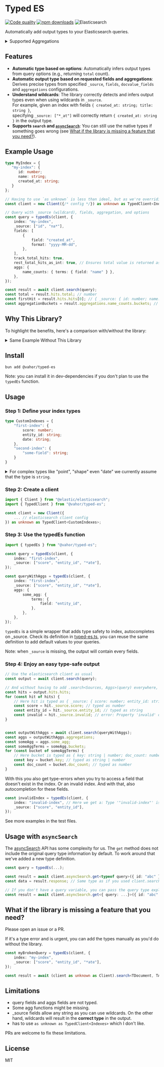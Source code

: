 # Typed ES

[![Code quality](https://github.com/vahor/typed-es/actions/workflows/quality.yml/badge.svg)](https://github.com/vahor/typed-es/actions/workflows/quality.yml)
[![npm downloads](https://img.shields.io/npm/dm/%40vahor%2Ftyped-es)](https://www.npmjs.com/package/@vahor/typed-es)
![Elasticsearch](https://img.shields.io/badge/dynamic/json?url=https%3A%2F%2Fraw.githubusercontent.com%2FVahor%2Ftyped-es%2Frefs%2Fheads%2Fmain%2Fpackage.json&query=%24.devDependencies.%40elastic%2Felasticsearch&logo=elasticsearch&label=Elasticsearch
)


Automatically add output types to your Elasticsearch queries.

<details>
<summary>Supported Aggregations</summary>

### Bucket Aggregations
| Aggregation | Status | Documentation |
|-------------|--------|---------------|
| Adjacency Matrix | ✅ | [docs](https://www.elastic.co/docs/reference/aggregations/search-aggregations-bucket-adjacency-matrix-aggregation) |
| Auto Date Histogram | ✅ | [docs](https://www.elastic.co/docs/reference/aggregations/search-aggregations-bucket-autodatehistogram-aggregation) |
| Categorize Text | ❌ | [docs](https://www.elastic.co/docs/reference/aggregations/search-aggregations-bucket-categorize-text-aggregation) |
| Children | ❌ | [docs](https://www.elastic.co/docs/reference/aggregations/search-aggregations-bucket-children-aggregation) |
| Composite | ✅ | [docs](https://www.elastic.co/docs/reference/aggregations/search-aggregations-bucket-composite-aggregation) |
| Date Histogram | ✅ | [docs](https://www.elastic.co/docs/reference/aggregations/search-aggregations-bucket-datehistogram-aggregation) |
| Date Range | ✅ | [docs](https://www.elastic.co/docs/reference/aggregations/search-aggregations-bucket-daterange-aggregation) |
| Diversified Sampler | ❌ | [docs](https://www.elastic.co/docs/reference/aggregations/search-aggregations-bucket-diversified-sampler-aggregation) |
| Filter | ❌ | [docs](https://www.elastic.co/docs/reference/aggregations/search-aggregations-bucket-filter-aggregation) |
| Filters | ✅ | [docs](https://www.elastic.co/docs/reference/aggregations/search-aggregations-bucket-filters-aggregation) |
| Frequent Item Sets | ❌ | [docs](https://www.elastic.co/docs/reference/aggregations/search-aggregations-bucket-frequent-item-sets-aggregation) |
| Geohash Grid | ❌ | [docs](https://www.elastic.co/docs/reference/aggregations/search-aggregations-bucket-geohashgrid-aggregation) |
| Geohex Grid | ✅ | [docs](https://www.elastic.co/docs/reference/aggregations/search-aggregations-bucket-geohexgrid-aggregation) |
| Geotile Grid | ✅ | [docs](https://www.elastic.co/docs/reference/aggregations/search-aggregations-bucket-geotilegrid-aggregation) |
| Global | ❌ | [docs](https://www.elastic.co/docs/reference/aggregations/search-aggregations-bucket-global-aggregation) |
| Histogram | ✅ | [docs](https://www.elastic.co/docs/reference/aggregations/search-aggregations-bucket-histogram-aggregation) |
| IP Prefix | ✅ | [docs](https://www.elastic.co/docs/reference/aggregations/search-aggregations-bucket-ipprefix-aggregation) |
| IP Range | ✅ | [docs](https://www.elastic.co/docs/reference/aggregations/search-aggregations-bucket-iprange-aggregation) |
| Missing | ❌ | [docs](https://www.elastic.co/docs/reference/aggregations/search-aggregations-bucket-missing-aggregation) |
| Multi Terms | ❌ | [docs](https://www.elastic.co/docs/reference/aggregations/search-aggregations-bucket-multi-terms-aggregation) |
| Nested | ❌ | [docs](https://www.elastic.co/docs/reference/aggregations/search-aggregations-bucket-nested-aggregation) |
| Parent | ❌ | [docs](https://www.elastic.co/docs/reference/aggregations/search-aggregations-bucket-parent-aggregation) |
| Random Sampler | ❌ | [docs](https://www.elastic.co/docs/reference/aggregations/search-aggregations-random-sampler-aggregation) |
| Range | ✅ | [docs](https://www.elastic.co/docs/reference/aggregations/search-aggregations-bucket-range-aggregation) |
| Rare Terms | ❌ | [docs](https://www.elastic.co/docs/reference/aggregations/search-aggregations-bucket-rare-terms-aggregation) |
| Reverse Nested | ❌ | [docs](https://www.elastic.co/docs/reference/aggregations/search-aggregations-bucket-reverse-nested-aggregation) |
| Sampler | ✅ | [docs](https://www.elastic.co/docs/reference/aggregations/search-aggregations-bucket-sampler-aggregation) |
| Significant Terms | ❌ | [docs](https://www.elastic.co/docs/reference/aggregations/search-aggregations-bucket-significantterms-aggregation) |
| Significant Text | ✅ | [docs](https://www.elastic.co/docs/reference/aggregations/search-aggregations-bucket-significanttext-aggregation) |
| Terms | ✅ | [docs](https://www.elastic.co/docs/reference/aggregations/search-aggregations-bucket-terms-aggregation) |
| Time Series | ❌ | [docs](https://www.elastic.co/docs/reference/aggregations/search-aggregations-bucket-time-series-aggregation) |
| Variable Width Histogram | ✅ | [docs](https://www.elastic.co/docs/reference/aggregations/search-aggregations-bucket-variablewidthhistogram-aggregation) |

### Metrics Aggregations
| Aggregation | Status | Documentation |
|-------------|--------|---------------|
| Avg | ✅ | [docs](https://www.elastic.co/docs/reference/aggregations/search-aggregations-metrics-avg-aggregation) |
| Boxplot | ✅ | [docs](https://www.elastic.co/docs/reference/aggregations/search-aggregations-metrics-boxplot-aggregation) |
| Cardinality | ✅ | [docs](https://www.elastic.co/docs/reference/aggregations/search-aggregations-metrics-cardinality-aggregation) |
| Cartesian Bounds | ❌ | [docs](https://www.elastic.co/docs/reference/aggregations/search-aggregations-metrics-cartesian-bounds-aggregation) |
| Cartesian Centroid | ✅ | [docs](https://www.elastic.co/docs/reference/aggregations/search-aggregations-metrics-cartesian-centroid-aggregation) |
| Extended Stats | ✅ | [docs](https://www.elastic.co/docs/reference/aggregations/search-aggregations-metrics-extendedstats-aggregation) |
| Geo Bounds | ✅ | [docs](https://www.elastic.co/docs/reference/aggregations/search-aggregations-metrics-geobounds-aggregation) |
| Geo Centroid | ✅ | [docs](https://www.elastic.co/docs/reference/aggregations/search-aggregations-metrics-geocentroid-aggregation) |
| Geo Line | ✅ | [docs](https://www.elastic.co/docs/reference/aggregations/search-aggregations-metrics-geo-line) |
| Matrix Stats | ✅ | [docs](https://www.elastic.co/docs/reference/aggregations/search-aggregations-matrix-stats-aggregation) |
| Max | ✅ | [docs](https://www.elastic.co/docs/reference/aggregations/search-aggregations-metrics-max-aggregation) |
| Median Absolute Deviation | ✅ | [docs](https://www.elastic.co/docs/reference/aggregations/search-aggregations-metrics-median-absolute-deviation-aggregation) |
| Min | ✅ | [docs](https://www.elastic.co/docs/reference/aggregations/search-aggregations-metrics-min-aggregation) |
| Percentile Ranks | ✅ | [docs](https://www.elastic.co/docs/reference/aggregations/search-aggregations-metrics-percentile-rank-aggregation) |
| Percentiles | ✅ | [docs](https://www.elastic.co/docs/reference/aggregations/search-aggregations-metrics-percentile-aggregation) |
| Rate | ✅ | [docs](https://www.elastic.co/docs/reference/aggregations/search-aggregations-metrics-rate-aggregation) |
| Scripted Metric | ✅ | [docs](https://www.elastic.co/docs/reference/aggregations/search-aggregations-metrics-scripted-metric-aggregation) |
| Stats | ✅ | [docs](https://www.elastic.co/docs/reference/aggregations/search-aggregations-metrics-stats-aggregation) |
| String Stats | ✅ | [docs](https://www.elastic.co/docs/reference/aggregations/search-aggregations-metrics-string-stats-aggregation) |
| Sum | ✅ | [docs](https://www.elastic.co/docs/reference/aggregations/search-aggregations-metrics-sum-aggregation) |
| T-Test | ❌ | [docs](https://www.elastic.co/docs/reference/aggregations/search-aggregations-metrics-ttest-aggregation) |
| Top Hits | ✅ | [docs](https://www.elastic.co/docs/reference/aggregations/search-aggregations-metrics-top-hits-aggregation) |
| Top Metrics | ✅ | [docs](https://www.elastic.co/docs/reference/aggregations/search-aggregations-metrics-top-metrics) |
| Value Count | ✅ | [docs](https://www.elastic.co/docs/reference/aggregations/search-aggregations-metrics-valuecount-aggregation) |
| Weighted Avg | ✅ | [docs](https://www.elastic.co/docs/reference/aggregations/search-aggregations-metrics-weight-avg-aggregation) |

### Pipeline Aggregations
| Aggregation | Status | Documentation |
|-------------|--------|---------------|
| Average Bucket | ❌ | [docs](https://www.elastic.co/docs/reference/aggregations/search-aggregations-pipeline-avg-bucket-aggregation) |
| Bucket Script | ❌ | [docs](https://www.elastic.co/docs/reference/aggregations/search-aggregations-pipeline-bucket-script-aggregation) |
| Bucket Count K-S Test | ❌ | [docs](https://www.elastic.co/docs/reference/aggregations/search-aggregations-bucket-count-ks-test-aggregation) |
| Bucket Correlation | ❌ | [docs](https://www.elastic.co/docs/reference/aggregations/search-aggregations-bucket-correlation-aggregation) |
| Bucket Selector | ❌ | [docs](https://www.elastic.co/docs/reference/aggregations/search-aggregations-pipeline-bucket-selector-aggregation) |
| Bucket Sort | ❌ | [docs](https://www.elastic.co/docs/reference/aggregations/search-aggregations-pipeline-bucket-sort-aggregation) |
| Change Point | ❌ | [docs](https://www.elastic.co/docs/reference/aggregations/search-aggregations-change-point-aggregation) |
| Cumulative Cardinality | ❌ | [docs](https://www.elastic.co/docs/reference/aggregations/search-aggregations-pipeline-cumulative-cardinality-aggregation) |
| Cumulative Sum | ❌ | [docs](https://www.elastic.co/docs/reference/aggregations/search-aggregations-pipeline-cumulative-sum-aggregation) |
| Derivative | ❌ | [docs](https://www.elastic.co/docs/reference/aggregations/search-aggregations-pipeline-derivative-aggregation) |
| Extended Stats Bucket | ❌ | [docs](https://www.elastic.co/docs/reference/aggregations/search-aggregations-pipeline-extended-stats-bucket-aggregation) |
| Inference | ❌ | [docs](https://www.elastic.co/docs/reference/aggregations/search-aggregations-pipeline-inference-bucket-aggregation) |
| Max Bucket | ❌ | [docs](https://www.elastic.co/docs/reference/aggregations/search-aggregations-pipeline-max-bucket-aggregation) |
| Min Bucket | ❌ | [docs](https://www.elastic.co/docs/reference/aggregations/search-aggregations-pipeline-min-bucket-aggregation) |
| Moving Average | ❌ | [docs](https://www.elastic.co/docs/reference/aggregations/search-aggregations-pipeline-movfn-aggregation) |
| Moving Function | ❌ | [docs](https://www.elastic.co/docs/reference/aggregations/search-aggregations-pipeline-movfn-aggregation) |
| Moving Percentiles | ❌ | [docs](https://www.elastic.co/docs/reference/aggregations/search-aggregations-pipeline-moving-percentiles-aggregation) |
| Normalize | ❌ | [docs](https://www.elastic.co/docs/reference/aggregations/search-aggregations-pipeline-normalize-aggregation) |
| Percentiles Bucket | ❌ | [docs](https://www.elastic.co/docs/reference/aggregations/search-aggregations-pipeline-percentiles-bucket-aggregation) |
| Serial Differencing | ❌ | [docs](https://www.elastic.co/docs/reference/aggregations/search-aggregations-pipeline-serialdiff-aggregation) |
| Stats Bucket | ❌ | [docs](https://www.elastic.co/docs/reference/aggregations/search-aggregations-pipeline-stats-bucket-aggregation) |
| Sum Bucket | ❌ | [docs](https://www.elastic.co/docs/reference/aggregations/search-aggregations-pipeline-sum-bucket-aggregation) |

</details>

## Features
- **Automatic type based on options**: Automatically infers output types from query options (e.g., returning `total` count).  
- **Automatic output type based on requested fields and aggregations**: Derives precise types from specified `_source`, `fields`, `docvalue_fields` and `aggregations` configurations.  
- **Understand wildcards**: The library correctly detects and infers output types even when using wildcards in `_source`.  
  For example, given an index with fields `{ created_at: string; title: string }`,  
  specifying `_source: ["*_at"]` will correctly return `{ created_at: string }` in the output type.  
- **Supports `search` and [`asyncSearch`](#usage-with-asyncsearch)**: You can still use the native types if something goes wrong (see [What if the library is missing a feature that you need?](#what-if-the-library-is-missing-a-feature-that-you-need)).

## Example Usage
```ts
type MyIndex = {
   "my-index": {
      id: number;
      name: string;
      created_at: string;
   }
};

// Having to use `as unknown` is less than ideal, but as we're overriding types, typescript isn't very happy
const client = new Client({/* config */}) as unknown as TypedClient<Indexes>;

// Query with _source (wildcard), fields, aggregation, and options
const query = typedEs(client, {
	index: "my-index",
	_source: ["id", "na*"],
	fields: [
		{
			field: "created_at",
			format: "yyyy-MM-dd",
		},
	],
	track_total_hits: true,
	rest_total_hits_as_int: true, // Ensures total value is returned as a number
	aggs: {
		name_counts: { terms: { field: "name" } },
	},
});

const result = await client.search(query);
const total = result.hits.total; // number
const firstHit = result.hits.hits[0]; // { _source: { id: number; name: string}, fields: { created_at: string[] } }
const aggregationBuckets = result.aggregations.name_counts.buckets; // Array<{ key: string | number; doc_count: number; }>
```

## Why This Library?
To highlight the benefits, here's a comparison with/without the library:

<details>
<summary>Same Example Without This Library</summary>

#### Without providing any types

```ts
const result = await client.search(query);
const total = result.hits.total; // number | estypes.SearchTotalHits | undefined
const firstHit = result.hits.hits[0]._source; // unknown
const aggregationBuckets = result.aggregations!.name_counts.buckets; // any, ts error: Object is possibly 'undefined'.
```

#### With manual type definitions

```ts
const result = await client.search<
  { id: number; created_at: string; },
  {
    name_counts: {
      buckets: Array<{ key: string; doc_count: number }>;
    };
  }
>(query);

const total = result.hits.total; // number | estypes.SearchTotalHits | undefined
const firstHit = result.hits.hits[0]; // { _source: { id: number; created_at: string; } | undefined, fields: Record<string, unknown> }
const aggregationBuckets = result.aggregations!.name_counts.buckets; // Array<{ key: string; doc_count: number; }>
```

#### With @vahor/typed-es

```ts
// Automatic type inference - no manual definitions needed
const result = await client.search(query);
const total = result.hits.total; // number
const firstHit = result.hits.hits[0]._source; // { id: number; created_at: string }
const aggregationBuckets = result.aggregations.name_counts.buckets; // Array<{ key: string | number; doc_count: number }> 
```

</details>

## Install

```bash
bun add @vahor/typed-es
```

Note: you can install it in dev-dependencies if you don't plan to use the `typedEs` function.

## Usage


### Step 1: Define your index types

```ts
type CustomIndexes = {
    "first-index": {
        score: number;
        entity_id: string;
        date: string;
    },
    "second-index": {
        "some-field": string;
    }
}
```

<details>
    <summary>For complex types like "point", "shape" even "date" we currently assume that the type is <code>string</code>.</summary>

ex:
```json
{
    "mappings": {
        "properties": {
            "location": {
                "type": "point"
            },
            "date": {
                "type": "date"
            }
        }
    }
}
```

would give:

```ts
type CustomIndexes = {
	"first-index": {
		location: string;
		date: string;
	};
};
```

</details>

### Step 2: Create a client

```ts
import { Client } from "@elastic/elasticsearch";
import { TypedClient } from "@vahor/typed-es";

const client = new Client({
    ... // elasticsearch client config
}) as unknown as TypedClient<CustomIndexes>;
```

### Step 3: Use the typedEs function

```ts
import { typedEs } from "@vahor/typed-es";

const query = typedEs(client, {
    index: "first-index",
    _source: ["score", "entity_id", "*ate"],
});

const queryWithAggs = typedEs(client, {
    index: "first-index",
    _source: ["score", "entity_id", "*ate"],
    aggs: {
        some_agg: {
            terms: {
                field: "entity_id",
            },
        },
    },
});
```

`typedEs` is a simple wrapper that adds type safety to index, autocompletes on _source. 
Check its definition in [typed-es.ts](./src/typed-es.ts), you can reuse the same definition to add default values to your queries.

Note: when `_source` is missing, the output will contain every fields.

### Step 4: Enjoy an easy type-safe output

```ts
// Use the elasticsearch client as usual
const output = await client.search(query);

// And without having to add .search<Sources, Aggs>(query) everywhere, you now have access to the correct types
const hits = output.hits.hits;
for (const hit of hits) {
    // Here hit is typed as { _source: { score: number; entity_id: string, date: string } }
    const score = hit._source.score; // typed as number
    const entity_id = hit._source.entity_id; // typed as string
    const invalid = hit._source.invalid; // error: Property 'invalid' does not exist on type '{ score: number; entity_id: string; }'
}


const outputWithAggs = await client.search(queryWithAggs);
const aggs = outputWithAggs.aggregations;
const someAgg = aggs.some_agg;
const someAggTerms = someAgg.buckets;
for (const bucket of someAggTerms) {
    // Here bucket is typed as { key: string | number; doc_count: number }
    const key = bucket.key; // typed as string | number
    const doc_count = bucket.doc_count; // typed as number
}
```

With this you also get type-errors when you try to access a field that doesn't exist in the index. Or an invalid index.
And with that, also autocompletion for these fields.
```ts
const invalidIndex = typedEs(client, {
    index: "invalid-index", // Here we get a: Type '"invalid-index"' is not assignable to type '"first-index" | "second-index"'. 
    _source: ["score", "entity_id"],
});
```

See more examples in the test files.

## Usage with `asyncSearch`

The [asyncSearch](https://www.elastic.co/docs/api/doc/elasticsearch/operation/operation-async-search-get) API has some complexity for us. The `get` method does not include the original query type information by default.
To work around that we've added a new type definition.

```typescript
const query = typedEs(...);

const result = await client.asyncSearch.get<typeof query>({ id: "abc" });
const data = result.response; // Same type as if you used client.search(query);

// If you don't have a query variable, you can pass the query type explicitly.
const result = await client.asyncSearch.get<{ query: ...}>({ id: "abc" });
```

## What if the library is missing a feature that you need?

Please open an issue or a PR.

If it's a type error and is urgent, you can add the types manually as you'd do without the library.

```typescript
const myBrokenQuery = typedEs(client, {
    index: "my-index",
    _source: ["score", "entity_id", "*ate"],
});

const result = await (client as unknown as Client).search<TDocument, TAggregations>(myBrokenQuery); // With the `as Client` cast you are now using the native types
```

## Limitations

- query fields and aggs fields are not typed.
- Some agg functions might be missing.
- _source fields allow any string as you can use wildcards. On the other hand, wildcards will result in the **correct type** in the output.
- has to use `as unknown as TypedClient<Indexes>` which I don't like.


PRs are welcome to fix these limitations.

## License

MIT

